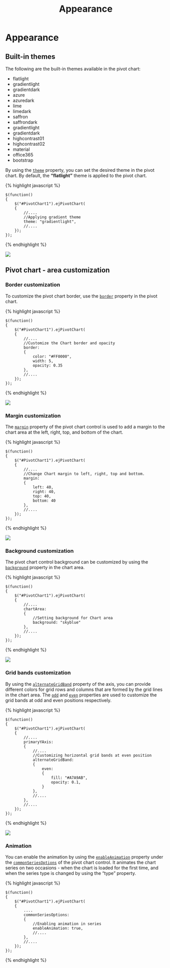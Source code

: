 ﻿---
layout: post
title: Appearance
description: appearance
platform: js
control: PivotChart
documentation: ug
api: /api/js/ejpivotchart
---

# Appearance

## Built-in themes

The following are the built-in themes available in the pivot chart:

* flatlight
* gradientlight
* gradientdark
* azure
* azuredark
* lime
* limedark
* saffron
* saffrondark
* gradientlight
* gradientdark
* highcontrast01
* highcontrast02
* material
* office365
* bootstrap


By using the [`theme`](/api/js/ejchart#members:theme) property, you can set the desired theme in the pivot chart. By default, the **“flatlight”** theme is applied to the pivot chart.

{% highlight javascript %}

    $(function()
    {
        $("#PivotChart1").ejPivotChart(
        {
            //....
            //Applying gradient theme
            theme: "gradientlight",
            //....
        });
    });
{% endhighlight %}

![](Appearance_images/BuiltInThemes.png)

## Pivot chart - area customization

### Border customization
To customize the pivot chart border, use the [`border`](/api/js/ejchart#members:border) property in the pivot chart.

{% highlight javascript %}

    $(function()
    {
        $("#PivotChart1").ejPivotChart(
        {
            //....
            //Customize the Chart border and opacity
            border:
            {
                color: "#FF0000",
                width: 5,
                opacity: 0.35
            },
            //....
        });
    });
{% endhighlight %}

![](Appearance_images/BorderCustomization.png)

### Margin customization
The [`margin`](/api/js/ejchart#members:margin) property of the pivot chart control is used to add a margin to the chart area at the left, right, top, and bottom of the chart.

{% highlight javascript %}

    $(function()
    {
        $("#PivotChart1").ejPivotChart(
        {
            //....
            //Change Chart margin to left, right, top and bottom.
            margin:
            {
                left: 40,
                right: 40,
                top: 40,
                bottom: 40
            },
            //....
        });
    });
{% endhighlight %}

![](Appearance_images/MarginCustomization.png)

### Background customization
The pivot chart control background can be customized by using the [`background`](/api/js/ejchart#members:chartarea-background) property in the chart area.

{% highlight javascript %}

    $(function()
    {
        $("#PivotChart1").ejPivotChart(
        {
            //....
            chartArea:
            {
                //Setting background for Chart area
                background: "skyblue"
            },
            //....
        });
    });
{% endhighlight %}

![](Appearance_images/BackgroundCustomization.png)

### Grid bands customization
By using the [`alternateGridBand`](/api/js/ejchart#members:primaryxaxis-alternategridband) property of the axis, you can provide different colors for grid rows and columns that are formed by the grid lines in the chart area. The [`odd`](/api/js/ejchart#members:primaryyaxis-alternategridband-odd) and [`even`](/api/js/ejchart#members:primaryyaxis-alternategridband-even) properties are used to customize the grid bands at odd and even positions respectively.

{% highlight javascript %}

    $(function()
    {
        $("#PivotChart1").ejPivotChart(
        {
            //....
            primaryYAxis:
            {
                //....
                //Customizing horizontal grid bands at even position
                alternateGridBand:
                {
                    even:
                    {
                        fill: "#A7A9AB",
                        opacity: 0.1,
                    }
                },
                //....
            },
            //....
        });
    });
{% endhighlight %}

![](Appearance_images/GridBandsCustomization.png)

### Animation
You can enable the animation by using the [`enableAnimation`](/api/js/ejchart#members:commonseriesoptions-enableanimation) property under the [`commonSeriesOptions`](/api/js/ejchart#members:commonseriesoptions) of the pivot chart control. It animates the chart series on two occasions - when the chart is loaded for the first time, and when the series type is changed by using the “type” property.

{% highlight javascript %}

    $(function()
    {
        $("#PivotChart1").ejPivotChart(
        {
            ....
            commonSeriesOptions:
            {
                //Enabling animation in series
                enableAnimation: true,
                //....
            },
            //....
        });
    });
{% endhighlight %}
